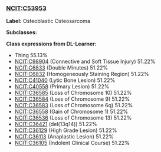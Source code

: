 
### [NCIT:C53953](http://purl.obolibrary.org/obo/NCIT_C53953)
**Label:** Osteoblastic Osteosarcoma

**Subclasses:** 

**Class expressions from DL-Learner:**

- Thing 55.13%
- [NCIT:C98904](http://purl.obolibrary.org/obo/NCIT_C98904) (Connective and Soft Tissue Injury) 51.22%
- [NCIT:C6833](http://purl.obolibrary.org/obo/NCIT_C6833) (Double Minutes) 51.22%
- [NCIT:C6832](http://purl.obolibrary.org/obo/NCIT_C6832) (Homogeneously Staining Region) 51.22%
- [NCIT:C41040](http://purl.obolibrary.org/obo/NCIT_C41040) (Lytic Bone Lesion) 51.22%
- [NCIT:C40558](http://purl.obolibrary.org/obo/NCIT_C40558) (Primary Lesion) 51.22%
- [NCIT:C36585](http://purl.obolibrary.org/obo/NCIT_C36585) (Loss of Chromosome 10) 51.22%
- [NCIT:C36584](http://purl.obolibrary.org/obo/NCIT_C36584) (Loss of Chromosome 9) 51.22%
- [NCIT:C36583](http://purl.obolibrary.org/obo/NCIT_C36583) (Loss of Chromosome 6q) 51.22%
- [NCIT:C36558](http://purl.obolibrary.org/obo/NCIT_C36558) (Gain of Chromosome 1) 51.22%
- [NCIT:C36536](http://purl.obolibrary.org/obo/NCIT_C36536) (Loss of Chromosome 13) 51.22%
- [NCIT:C36421](http://purl.obolibrary.org/obo/NCIT_C36421) (del(13q14)) 51.22%
- [NCIT:C36129](http://purl.obolibrary.org/obo/NCIT_C36129) (High Grade Lesion) 51.22%
- [NCIT:C36113](http://purl.obolibrary.org/obo/NCIT_C36113) (Anaplastic Lesion) 51.22%
- [NCIT:C36105](http://purl.obolibrary.org/obo/NCIT_C36105) (Indolent Clinical Course) 51.22%


